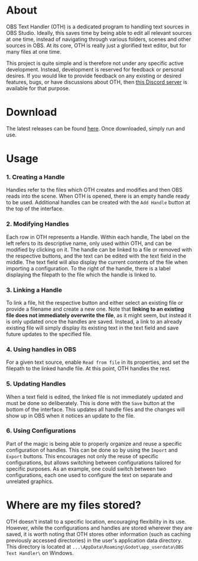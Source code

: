 # About
OBS Text Handler (OTH) is a dedicated program to handling text sources in OBS Studio. Ideally, this saves time by being able to edit all relevant sources at one time, instead of navigating through various folders, scenes and other sources in OBS. At its core, OTH is really just a glorified text editor, but for many files at one time.

This project is quite simple and is therefore not under any specific active development. Instead, development is reserved for feedback or personal desires. If you would like to provide feedback on any existing or desired features, bugs, or have discussions about OTH, then [this Discord server](https://discord.gg/Gpft6x7u7y) is available for that purpose.

# Download
The latest releases can be found [here](https://github.com/kornelharm/OBS-Text-Handler/releases). Once downloaded, simply run and use.

# Usage
### 1. Creating a Handle
Handles refer to the files which OTH creates and modifies and then OBS reads into the scene. When OTH is opened, there is an empty handle ready to be used. Additional handles can be created with the `Add Handle` button at the top of the interface. 

### 2. Modifying Handles 
Each row in OTH represents a Handle. Within each handle, The label on the left refers to its descriptive name, only used within OTH, and can be modified by clicking on it. The handle can be linked to a file or  removed with the respective buttons, and the text can be edited with the text field in the middle. The text field will also display the current contents of the file when importing a configuration. To the right of the handle, there is a label displaying the filepath to the file which the handle is linked to.

### 3. Linking a Handle
To link a file, hit the respective button and either select an existing file or provide a filename and create a new one. Note that **linking to an existing file does not immediately overwrite the file**, as it might seem, but instead it is only updated once the handles are saved. Instead, a link to an already existing file will simply display its existing text in the text field and save future updates to the specified file.

### 4. Using handles in OBS
For a given text source, enable `Read from file` in its properties, and set the filepath to the linked handle file. At this point, OTH handles the rest.

### 5. Updating Handles
When a text field is edited, the linked file is not immediately updated and must be done so deliberately. This is done with the `Save` button at the bottom of the interface. This updates all handle files and the changes will show up in OBS when it notices an update to the file.

### 6. Using Configurations
Part of the magic is being able to properly organize and reuse a specific configuration of handles. This can be done so by using the `Import` and `Export` buttons. This encourages not only the reuse of specific configurations, but allows switching between configurations tailored for specific purposes. As an example, one could switch between two configurations, each one used to configure the text on separate and unrelated graphics.

# Where are my files stored?
OTH doesn't install to a specific location, encouraging flexibility in its use. However, while the configurations and handles are stored wherever they are saved, it is worth noting that OTH stores other information (such as caching previously accessed directories) in the user's application data directory. This directory is located at `...\AppData\Roaming\Godot\app_userdata\OBS Text Handler\` on Windows.
